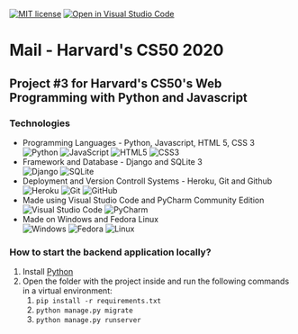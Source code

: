 [![MIT license](https://img.shields.io/badge/License-MIT-blue.svg)](https://github.com/mmanchev23/mail/blob/master/LICENSE)
[![Open in Visual Studio Code](https://open.vscode.dev/badges/open-in-vscode.svg)](https://open.vscode.dev/mmanchev23/mail)

# **Mail** - Harvard's CS50 2020

## Project #3 for Harvard's CS50's Web Programming with Python and Javascript

### **Technologies**
<ul>
    <li>
        Programming Languages - Python, Javascript, HTML 5, CSS 3
        <br/>
        <img alt="Python" src="https://img.shields.io/badge/python-%2314354C.svg?style=for-the-badge&logo=python&logoColor=white"/>
        <img alt="JavaScript" src="https://img.shields.io/badge/javascript-%23323330.svg?style=for-the-badge&logo=javascript&logoColor=%23F7DF1E"/>
        <img alt="HTML5" src="https://img.shields.io/badge/html5-%23E34F26.svg?style=for-the-badge&logo=html5&logoColor=white"/>
        <img alt="CSS3" src="https://img.shields.io/badge/css3-%231572B6.svg?style=for-the-badge&logo=css3&logoColor=white"/>
    </li>
    <li>
        Framework and Database - Django and SQLite 3
        <br/>
        <img alt="Django" src="https://img.shields.io/badge/django-%23092E20.svg?style=for-the-badge&logo=django&logoColor=white"/>
        <img alt="SQLite" src ="https://img.shields.io/badge/sqlite-%2307405e.svg?style=for-the-badge&logo=sqlite&logoColor=white"/>
    </li>
    <li>
        Deployment and Version Controll Systems - Heroku, Git and Github
        <br/>
        <img alt="Heroku" src="https://img.shields.io/badge/heroku-%23430098.svg?style=for-the-badge&logo=heroku&logoColor=white"/>
        <img alt="Git" src="https://img.shields.io/badge/git-%23F05033.svg?style=for-the-badge&logo=git&logoColor=white"/>
        <img alt="GitHub" src="https://img.shields.io/badge/github-%23121011.svg?style=for-the-badge&logo=github&logoColor=white"/>
    </li>
    <li>
        Made using Visual Studio Code and PyCharm Community Edition
        <br/>
        <img alt="Visual Studio Code" src="https://img.shields.io/badge/VisualStudioCode-0078d7.svg?style=for-the-badge&logo=visual-studio-code&logoColor=white"/>
        <img alt="PyCharm" src="https://img.shields.io/badge/pycharm-143?style=for-the-badge&logo=pycharm&logoColor=black&color=black&labelColor=green"/>
    </li>
    <li>
        Made on Windows and Fedora Linux
        <br>
        <img alt="Windows" src="https://img.shields.io/badge/Windows-0078D6?style=for-the-badge&logo=windows&logoColor=white"/>
        <img alt="Fedora" src="https://img.shields.io/badge/Fedora-294172?style=for-the-badge&logo=fedora&logoColor=white"/>
        <img alt="Linux" src="https://img.shields.io/badge/Linux-FCC624?style=for-the-badge&logo=linux&logoColor=black"/>
    </li>
</ul>

### **How to start the backend application locally?**
1. Install [Python](https://www.python.org/downloads/)
2. Open the folder with the project inside and run the following commands in a virtual environment: 
   1. `pip install -r requirements.txt`
   2. `python manage.py migrate`
   3. `python manage.py runserver`
